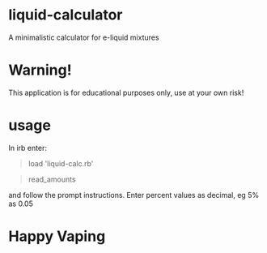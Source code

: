 # liquid-calculator
A minimalistic calculator for e-liquid mixtures
# Warning!
This application is for educational purposes only,
use at your own risk!
# usage
In irb enter:
>load 'liquid-calc.rb'

>read_amounts

and follow the prompt instructions.
Enter percent values as decimal, eg 5% as 0.05

# Happy Vaping
